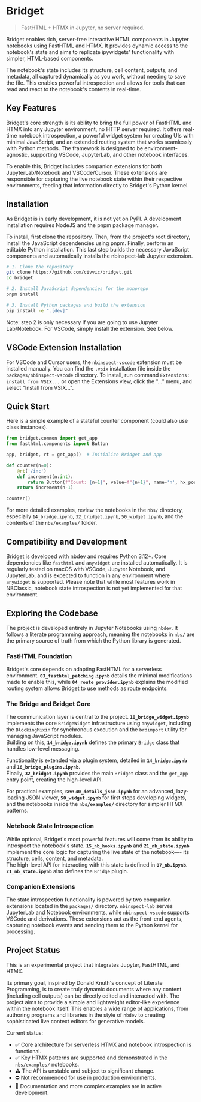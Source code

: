 # Bridget
> FastHTML + HTMX in Jupyter, no server required.  

Bridget enables rich, server-free interactive HTML components in Jupyter notebooks using FastHTML and HTMX. It provides dynamic access to the notebook's state and aims to replicate ipywidgets' functionality with simpler, HTML-based components.

The notebook's state includes its structure, cell content, outputs, and metadata, all captured dynamically as you work, without needing to save the file. This enables powerful introspection and allows for tools that can read and react to the notebook's contents in real-time.


## Key Features

Bridget's core strength is its ability to bring the full power of FastHTML and HTMX into any Jupyter environment, no HTTP server required. It offers real-time notebook introspection, a powerful widget system for creating UIs with minimal JavaScript, and an extended routing system that works seamlessly with Python methods. The framework is designed to be environment-agnostic, supporting VSCode, JupyterLab, and other notebook interfaces.

To enable this, Bridget includes companion extensions for both JupyterLab/Notebook and VSCode/Cursor. These extensions are responsible for capturing the live notebook state within their respective environments, feeding that information directly to Bridget's Python kernel.


## Installation

As Bridget is in early development, it is not yet on PyPI. A development installation requires NodeJS and the pnpm package manager.

To install, first clone the repository. Then, from the project's root directory, install the JavaScript dependencies using pnpm. Finally, perform an editable Python installation. This last step builds the necessary JavaScript components and automatically installs the nbinspect-lab Jupyter extension.

```bash
# 1. Clone the repository
git clone https://github.com/civvic/bridget.git
cd bridget

# 2. Install JavaScript dependencies for the monorepo
pnpm install

# 3. Install Python packages and build the extension
pip install -e ".[dev]"
```

Note: step 2 is only necessary if you are going to use Jupyter Lab/Notebook. For VSCode, simply install the extension. See below.

## VSCode Extension Installation

For VSCode and Cursor users, the `nbinspect-vscode` extension must be installed manually. You can find the `.vsix` installation file inside the `packages/nbinspect-vscode` directory. To install, run command `Extensions: install from VSIX...` or open the Extensions view, click the "..." menu, and select "Install from VSIX...".


## Quick Start

Here is a simple example of a stateful counter component (could also use class instances).

```python
from bridget.common import get_app
from fasthtml.components import Button

app, bridget, rt = get_app()  # Initialize Bridget and app

def counter(n=0):
    @rt('/inc')
    def increment(n:int):
        return Button(f"Count: {n+1}", value=f"{n+1}", name='n', hx_post='/inc', hx_swap='outerHTML')
    return increment(n-1)

counter()
```

For more detailed examples, review the notebooks in the `nbs/` directory, especially `14_bridge.ipynb`, `32_bridget.ipynb`, `50_widget.ipynb`, and the contents of the `nbs/examples/` folder.


## Compatibility and Development

Bridget is developed with [nbdev](https://nbdev.fast.ai/) and requires Python 3.12+. Core dependencies like `fasthtml` and `anywidget` are installed automatically. It is regularly tested on macOS with VSCode, Jupyter Notebook, and JupyterLab, and is expected to function in any environment where `anywidget` is supported. Please note that while most features work in NBClassic, notebook state introspection is not yet implemented for that environment.


## Exploring the Codebase
The project is developed entirely in Jupyter Notebooks using `nbdev`. It follows a literate programming approach, meaning the notebooks in `nbs/` are the primary source of truth from which the Python library is generated.

### FastHTML Foundation
Bridget's core depends on adapting FastHTML for a serverless environment. **`03_fasthtml_patching.ipynb`** details the minimal modifications made to enable this, while **`04_route_provider.ipynb`** explains the modified routing system allows Bridget to use methods as route endpoints.

### The Bridge and Bridget Core
The communication layer is central to the project. **`10_bridge_widget.ipynb`** implements the core `BridgeWidget` infrastructure using `anywidget`, including the `BlockingMixin` for synchronous execution and the `brdimport` utility for managing JavaScript modules.  
Building on this, **`14_bridge.ipynb`** defines the primary `Bridge` class that handles low-level messaging.  

Functionality is extended via a plugin system, detailed in **`14_bridge.ipynb`** and **`16_bridge_plugins.ipynb`**.  
Finally, **`32_bridget.ipynb`** provides the main `Bridget` class and the `get_app` entry point, creating the high-level API.

For practical examples, see **`40_details_json.ipynb`** for an advanced, lazy-loading JSON viewer, **`50_widget.ipynb`** for first steps developing widgets, and the notebooks inside the **`nbs/examples/`** directory for simpler HTMX patterns.

### Notebook State Introspection
While optional, Bridget's most powerful features will come from its ability to introspect the notebook's state.  **`15_nb_hooks.ipynb`** and **`21_nb_state.ipynb`** implement the core logic for capturing the live state of the notebook—- its structure, cells, content, and metadata.  
The high-level API for interacting with this state is defined in **`07_nb.ipynb`**. **`21_nb_state.ipynb`** also defines the `Bridge` plugin.

### Companion Extensions
The state introspection functionality is powered by two companion extensions located in the `packages/` directory. `nbinspect-lab` serves JupyterLab and Notebook environments, while `nbinspect-vscode` supports VSCode and derivations. These extensions act as the front-end agents, capturing notebook events and sending them to the Python kernel for processing.

## Project Status
This is an experimental project that integrates Jupyter, FastHTML, and HTMX.  

Its primary goal, inspired by Donald Knuth's concept of Literate Programming, is to create truly dynamic documents where any content (including cell outputs) can be directly edited and interacted with. The project aims to provide a simple and lightweight editor-like experience within the notebook itself. This enables a wide range of applications, from authoring programs and libraries in the style of `nbdev` to creating sophisticated live context editors for generative models.

Current status:
- ✅ Core architecture for serverless HTMX and notebook introspection is functional.
- ✅ Key HTMX patterns are supported and demonstrated in the `nbs/examples/` notebooks.
- ⚠️ The API is unstable and subject to significant change.
- ⛔ Not recommended for use in production environments.
- 📝 Documentation and more complex examples are in active development.
